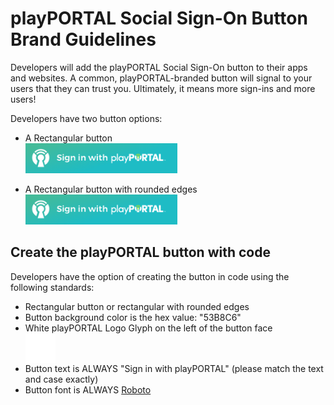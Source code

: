 # playPORTAL Social Sign-On Button Brand Guidelines

Developers will add the playPORTAL Social Sign-On button to their apps and websites. A common, playPORTAL-branded button will
signal to your users that they can trust you. Ultimately, it means more sign-ins and more users!

Developers have two button options:
* A Rectangular button<br/>
    <img alt="playPORTAL Rectangular Social Sign-On Button" src="SSOButtonImage.png" style="height:48px">

* A Rectangular button with rounded edges<br/>
    <img alt="playPORTAL Rounded Rectangular Social Sign-On Button" src="SSOButtonImage.png" style="height:48px">

## Create the playPORTAL button with code

Developers have the option of creating the button in code using the following standards:
* Rectangular button or rectangular with rounded edges
* Button background color is the hex value: "53B8C6"
* White playPORTAL Logo Glyph on the left of the button face<br />
    <div style="background:#53B8C6; width:48px; height:48px;"><img src="iOKids%20White%20Glyph.png" alt="playPORTAL White Glyph" style="height:48px"></div>
* Button text is ALWAYS "Sign in with playPORTAL" (please match the text and case exactly)
* Button font is ALWAYS [Roboto](https://fonts.google.com/specimen/Roboto)
